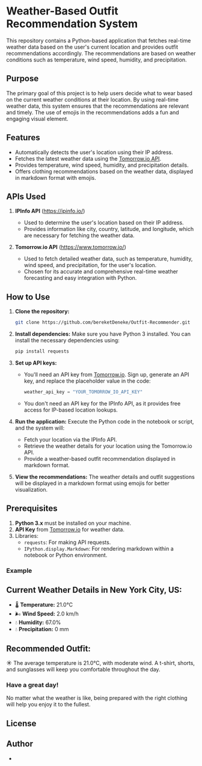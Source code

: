 # Weather-Based Outfit Recommendation System

This repository contains a Python-based application that fetches real-time weather data based on the user's current location and provides outfit recommendations accordingly. The recommendations are based on weather conditions such as temperature, wind speed, humidity, and precipitation.

## Purpose
The primary goal of this project is to help users decide what to wear based on the current weather conditions at their location. By using real-time weather data, this system ensures that the recommendations are relevant and timely. The use of emojis in the recommendations adds a fun and engaging visual element.

## Features
- Automatically detects the user's location using their IP address.
- Fetches the latest weather data using the [Tomorrow.io API](https://www.tomorrow.io/).
- Provides temperature, wind speed, humidity, and precipitation details.
- Offers clothing recommendations based on the weather data, displayed in markdown format with emojis.

## APIs Used

1. **IPInfo API** (https://ipinfo.io/)
   - Used to determine the user's location based on their IP address.
   - Provides information like city, country, latitude, and longitude, which are necessary for fetching the weather data.

2. **Tomorrow.io API** (https://www.tomorrow.io/)
   - Used to fetch detailed weather data, such as temperature, humidity, wind speed, and precipitation, for the user's location.
   - Chosen for its accurate and comprehensive real-time weather forecasting and easy integration with Python.

## How to Use

1. **Clone the repository:**
   ```bash
   git clone https://github.com/bereketDeneke/Outfit-Recommender.git
   ```

2. **Install dependencies:**
   Make sure you have Python 3 installed. You can install the necessary dependencies using:
   ```bash
   pip install requests
   ```

3. **Set up API keys:**
   - You'll need an API key from [Tomorrow.io](https://www.tomorrow.io/). Sign up, generate an API key, and replace the placeholder value in the code:
     ```python
     weather_api_key = "YOUR_TOMORROW_IO_API_KEY"
     ```
   - You don't need an API key for the IPInfo API, as it provides free access for IP-based location lookups.

4. **Run the application:**
   Execute the Python code in the notebook or script, and the system will:
   - Fetch your location via the IPInfo API.
   - Retrieve the weather details for your location using the Tomorrow.io API.
   - Provide a weather-based outfit recommendation displayed in markdown format.

5. **View the recommendations:**
   The weather details and outfit suggestions will be displayed in a markdown format using emojis for better visualization.

## Prerequisites

1. **Python 3.x** must be installed on your machine.
2. **API Key** from [Tomorrow.io](https://www.tomorrow.io/) for weather data.
3. Libraries:
   - `requests`: For making API requests.
   - `IPython.display.Markdown`: For rendering markdown within a notebook or Python environment.

### Example

## Current Weather Details in New York City, US:
- 🌡 **Temperature:** 21.0°C
- 🌬 **Wind Speed:** 2.0 km/h
- 💧 **Humidity:** 67.0%
- 💧 **Precipitation:** 0 mm

## Recommended Outfit:
☀ The average temperature is 21.0°C, with moderate wind. A t-shirt, shorts, and sunglasses will keep you comfortable throughout the day.

### Have a great day!
No matter what the weather is like, being prepared with the right clothing will help you enjoy it to the fullest.

## License

## Author
- 
```
